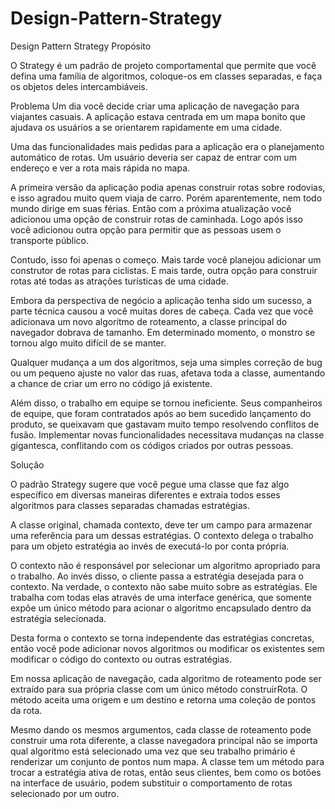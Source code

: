# Design-Pattern-Strategy
Design Pattern Strategy
Propósito

O Strategy é um padrão de projeto comportamental que permite que você defina uma família de algoritmos, coloque-os em classes separadas, e faça os objetos deles intercambiáveis.

Problema
Um dia você decide criar uma aplicação de navegação para viajantes casuais. A aplicação estava centrada em um mapa bonito que ajudava os usuários a se orientarem rapidamente em uma cidade.

Uma das funcionalidades mais pedidas para a aplicação era o planejamento automático de rotas. Um usuário deveria ser capaz de entrar com um endereço e ver a rota mais rápida no mapa.

A primeira versão da aplicação podia apenas construir rotas sobre rodovias, e isso agradou muito quem viaja de carro. Porém aparentemente, nem todo mundo dirige em suas férias. Então com a próxima atualização você adicionou uma opção de construir rotas de caminhada. Logo após isso você adicionou outra opção para permitir que as pessoas usem o transporte público.

Contudo, isso foi apenas o começo. Mais tarde você planejou adicionar um construtor de rotas para ciclistas. E mais tarde, outra opção para construir rotas até todas as atrações turísticas de uma cidade.

Embora da perspectiva de negócio a aplicação tenha sido um sucesso, a parte técnica causou a você muitas dores de cabeça. Cada vez que você adicionava um novo algoritmo de roteamento, a classe principal do navegador dobrava de tamanho. Em determinado momento, o monstro se tornou algo muito difícil de se manter.

Qualquer mudança a um dos algoritmos, seja uma simples correção de bug ou um pequeno ajuste no valor das ruas, afetava toda a classe, aumentando a chance de criar um erro no código já existente.

Além disso, o trabalho em equipe se tornou ineficiente. Seus companheiros de equipe, que foram contratados após ao bem sucedido lançamento do produto, se queixavam que gastavam muito tempo resolvendo conflitos de fusão. Implementar novas funcionalidades necessitava mudanças na classe gigantesca, conflitando com os códigos criados por outras pessoas.


Solução

O padrão Strategy sugere que você pegue uma classe que faz algo específico em diversas maneiras diferentes e extraia todos esses algoritmos para classes separadas chamadas estratégias.

A classe original, chamada contexto, deve ter um campo para armazenar uma referência para um dessas estratégias. O contexto delega o trabalho para um objeto estratégia ao invés de executá-lo por conta própria.

O contexto não é responsável por selecionar um algoritmo apropriado para o trabalho. Ao invés disso, o cliente passa a estratégia desejada para o contexto. Na verdade, o contexto não sabe muito sobre as estratégias. Ele trabalha com todas elas através de uma interface genérica, que somente expõe um único método para acionar o algoritmo encapsulado dentro da estratégia selecionada.

Desta forma o contexto se torna independente das estratégias concretas, então você pode adicionar novos algoritmos ou modificar os existentes sem modificar o código do contexto ou outras estratégias.

Em nossa aplicação de navegação, cada algoritmo de roteamento pode ser extraído para sua própria classe com um único método construirRota. O método aceita uma origem e um destino e retorna uma coleção de pontos da rota.

Mesmo dando os mesmos argumentos, cada classe de roteamento pode construir uma rota diferente, a classe navegadora principal não se importa qual algoritmo está selecionado uma vez que seu trabalho primário é renderizar um conjunto de pontos num mapa. A classe tem um método para trocar a estratégia ativa de rotas, então seus clientes, bem como os botões na interface de usuário, podem substituir o comportamento de rotas selecionado por um outro.

